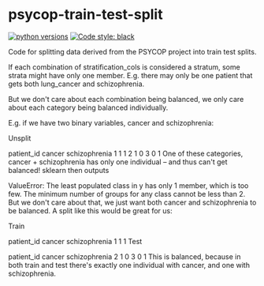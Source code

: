 # psycop-train-test-split

[![python versions](https://img.shields.io/badge/Python-%3E=3.7-blue)](https://github.com/centre-for-humanities-computing/conspiracies)
[![Code style: black](https://img.shields.io/badge/Code%20Style-Black-black)](https://black.readthedocs.io/en/stable/the_black_code_style/current_style.html)

Code for splitting data derived from the PSYCOP project into train test splits.

If each combination of stratification_cols is considered a stratum, some strata might have only one member. E.g. there may only be one patient that gets both lung_cancer and schizophrenia.

But we don't care about each combination being balanced, we only care about each category being balanced individually.

E.g. if we have two binary variables, cancer and schizophrenia:

Unsplit

patient_id	cancer	schizophrenia
1	1	1
2	1	0
3	0	1
One of these categories, cancer + schizophrenia has only one individual – and thus can't get balanced! sklearn then outputs

ValueError: The least populated class in y has only 1 member, which is too few. 
The minimum number of groups for any class cannot be less than 2.
But we don't care about that, we just want both cancer and schizophrenia to be balanced. A split like this would be great for us:

Train

patient_id	cancer	schizophrenia
1	1	1
Test

patient_id	cancer	schizophrenia
2	1	0
3	0	1
This is balanced, because in both train and test there's exactly one individual with cancer, and one with schizophrenia.
